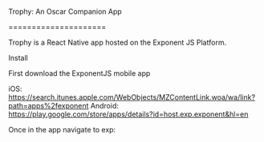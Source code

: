 Trophy: An Oscar Companion App

=====================


Trophy is a React Native app hosted on the Exponent JS Platform.

Install

First download the ExponentJS mobile app

iOS: https://search.itunes.apple.com/WebObjects/MZContentLink.woa/wa/link?path=apps%2fexponent
Android: https://play.google.com/store/apps/details?id=host.exp.exponent&hl=en

Once in the app navigate to
exp:


